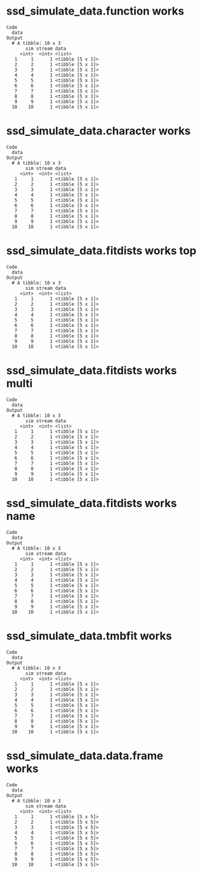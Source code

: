 # ssd_simulate_data.function works

    Code
      data
    Output
      # A tibble: 10 x 3
           sim stream data            
         <int>  <int> <list>          
       1     1      1 <tibble [5 x 1]>
       2     2      1 <tibble [5 x 1]>
       3     3      1 <tibble [5 x 1]>
       4     4      1 <tibble [5 x 1]>
       5     5      1 <tibble [5 x 1]>
       6     6      1 <tibble [5 x 1]>
       7     7      1 <tibble [5 x 1]>
       8     8      1 <tibble [5 x 1]>
       9     9      1 <tibble [5 x 1]>
      10    10      1 <tibble [5 x 1]>

# ssd_simulate_data.character works

    Code
      data
    Output
      # A tibble: 10 x 3
           sim stream data            
         <int>  <int> <list>          
       1     1      1 <tibble [5 x 1]>
       2     2      1 <tibble [5 x 1]>
       3     3      1 <tibble [5 x 1]>
       4     4      1 <tibble [5 x 1]>
       5     5      1 <tibble [5 x 1]>
       6     6      1 <tibble [5 x 1]>
       7     7      1 <tibble [5 x 1]>
       8     8      1 <tibble [5 x 1]>
       9     9      1 <tibble [5 x 1]>
      10    10      1 <tibble [5 x 1]>

# ssd_simulate_data.fitdists works top

    Code
      data
    Output
      # A tibble: 10 x 3
           sim stream data            
         <int>  <int> <list>          
       1     1      1 <tibble [5 x 1]>
       2     2      1 <tibble [5 x 1]>
       3     3      1 <tibble [5 x 1]>
       4     4      1 <tibble [5 x 1]>
       5     5      1 <tibble [5 x 1]>
       6     6      1 <tibble [5 x 1]>
       7     7      1 <tibble [5 x 1]>
       8     8      1 <tibble [5 x 1]>
       9     9      1 <tibble [5 x 1]>
      10    10      1 <tibble [5 x 1]>

# ssd_simulate_data.fitdists works multi

    Code
      data
    Output
      # A tibble: 10 x 3
           sim stream data            
         <int>  <int> <list>          
       1     1      1 <tibble [5 x 1]>
       2     2      1 <tibble [5 x 1]>
       3     3      1 <tibble [5 x 1]>
       4     4      1 <tibble [5 x 1]>
       5     5      1 <tibble [5 x 1]>
       6     6      1 <tibble [5 x 1]>
       7     7      1 <tibble [5 x 1]>
       8     8      1 <tibble [5 x 1]>
       9     9      1 <tibble [5 x 1]>
      10    10      1 <tibble [5 x 1]>

# ssd_simulate_data.fitdists works name

    Code
      data
    Output
      # A tibble: 10 x 3
           sim stream data            
         <int>  <int> <list>          
       1     1      1 <tibble [5 x 1]>
       2     2      1 <tibble [5 x 1]>
       3     3      1 <tibble [5 x 1]>
       4     4      1 <tibble [5 x 1]>
       5     5      1 <tibble [5 x 1]>
       6     6      1 <tibble [5 x 1]>
       7     7      1 <tibble [5 x 1]>
       8     8      1 <tibble [5 x 1]>
       9     9      1 <tibble [5 x 1]>
      10    10      1 <tibble [5 x 1]>

# ssd_simulate_data.tmbfit works

    Code
      data
    Output
      # A tibble: 10 x 3
           sim stream data            
         <int>  <int> <list>          
       1     1      1 <tibble [5 x 1]>
       2     2      1 <tibble [5 x 1]>
       3     3      1 <tibble [5 x 1]>
       4     4      1 <tibble [5 x 1]>
       5     5      1 <tibble [5 x 1]>
       6     6      1 <tibble [5 x 1]>
       7     7      1 <tibble [5 x 1]>
       8     8      1 <tibble [5 x 1]>
       9     9      1 <tibble [5 x 1]>
      10    10      1 <tibble [5 x 1]>

# ssd_simulate_data.data.frame works

    Code
      data
    Output
      # A tibble: 10 x 3
           sim stream data            
         <int>  <int> <list>          
       1     1      1 <tibble [5 x 5]>
       2     2      1 <tibble [5 x 5]>
       3     3      1 <tibble [5 x 5]>
       4     4      1 <tibble [5 x 5]>
       5     5      1 <tibble [5 x 5]>
       6     6      1 <tibble [5 x 5]>
       7     7      1 <tibble [5 x 5]>
       8     8      1 <tibble [5 x 5]>
       9     9      1 <tibble [5 x 5]>
      10    10      1 <tibble [5 x 5]>

